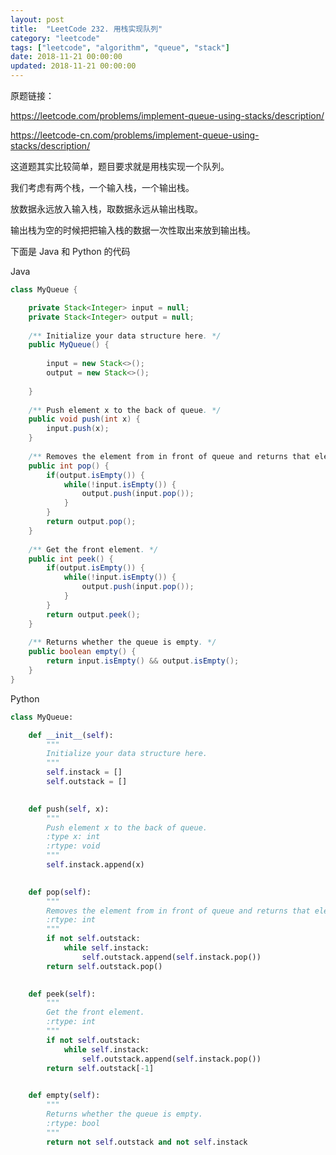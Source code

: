 ```yaml
---
layout: post
title:  "LeetCode 232. 用栈实现队列"
category: "leetcode"
tags: ["leetcode", "algorithm", "queue", "stack"]
date: 2018-11-21 00:00:00
updated: 2018-11-21 00:00:00
---
```


原题链接：

https://leetcode.com/problems/implement-queue-using-stacks/description/

https://leetcode-cn.com/problems/implement-queue-using-stacks/description/

这道题其实比较简单，题目要求就是用栈实现一个队列。

<!-- more -->

我们考虑有两个栈，一个输入栈，一个输出栈。

放数据永远放入输入栈，取数据永远从输出栈取。

输出栈为空的时候把把输入栈的数据一次性取出来放到输出栈。

下面是 Java 和 Python 的代码

Java


```java
class MyQueue {

    private Stack<Integer> input = null;
    private Stack<Integer> output = null;
    
    /** Initialize your data structure here. */
    public MyQueue() {
        
        input = new Stack<>();
        output = new Stack<>();
        
    }
    
    /** Push element x to the back of queue. */
    public void push(int x) {
        input.push(x);
    }
    
    /** Removes the element from in front of queue and returns that element. */
    public int pop() {
        if(output.isEmpty()) {
            while(!input.isEmpty()) {
                output.push(input.pop());
            }
        }
        return output.pop();
    }
    
    /** Get the front element. */
    public int peek() {
        if(output.isEmpty()) {
            while(!input.isEmpty()) {
                output.push(input.pop());
            }
        }
        return output.peek();
    }
    
    /** Returns whether the queue is empty. */
    public boolean empty() {
        return input.isEmpty() && output.isEmpty();
    }
}
```

Python


```python
class MyQueue:

	def __init__(self):
		"""
		Initialize your data structure here.
		"""
		self.instack = []
		self.outstack = []
		

	def push(self, x):
		"""
		Push element x to the back of queue.
		:type x: int
		:rtype: void
		"""
		self.instack.append(x)
		

	def pop(self):
		"""
		Removes the element from in front of queue and returns that element.
		:rtype: int
		"""
		if not self.outstack:
			while self.instack:
				self.outstack.append(self.instack.pop())
		return self.outstack.pop()
		

	def peek(self):
		"""
		Get the front element.
		:rtype: int
		"""
		if not self.outstack:
			while self.instack:
				self.outstack.append(self.instack.pop())
		return self.outstack[-1]
		

	def empty(self):
		"""
		Returns whether the queue is empty.
		:rtype: bool
		"""
		return not self.outstack and not self.instack

```